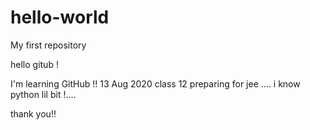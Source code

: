 # hello-world
My first repository

hello gitub !

I'm learning GitHub !!
13 Aug 2020
class 12 preparing for jee ....
i know python lil bit !....

thank you!!
